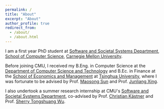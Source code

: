 ```yaml
---
permalink: /
title: "About"
excerpt: "About"
author_profile: true
redirect_from: 
  - /about/
  - /about.html
---
```


I am a first year PhD student at [Software and Societal Systems Department](https://s3d.cmu.edu/), [School of Computer Science](https://www.cs.cmu.edu/), [Carnegie Mellon University](https://www.cmu.edu/).

Before joining CMU, I received my B.Eng. in Computer Science at the [Department of Computer Science and Technology](https://www.cs.tsinghua.edu.cn/csen/) and B.Ec. in Finance at the [School of Economics and Management](https://www.sem.tsinghua.edu.cn/en/) at [Tsinghua University](https://www.tsinghua.edu.cn/en/), where I was fortunate to be advised by Prof. [Maosong Sun](https://scholar.google.com.au/citations?hl=en&user=zIgT0HMAAAAJ) and Prof. [Junliang Xing](https://pi.cs.tsinghua.edu.cn/lab/people/jlxing/en/).

I also undertook a summer research internship at CMU's [Software and Societal Systems Department](https://s3d.cmu.edu/), co-advised by Prof. [Christian Kästner](https://www.cs.cmu.edu/~ckaestne/) and Prof. [Sherry Tongshuang Wu](https://www.cs.cmu.edu/~sherryw/).

<!-- # Research & Industry Experience
I served as an undergraduate research assistant at [THUNLP](https://nlp.csai.tsinghua.edu.cn/), under the guidance of Prof. [Maosong Sun](https://scholar.google.com.au/citations?hl=en&user=zIgT0HMAAAAJ). My work primarily focused on graph-to-text generation.

I also undertook a summer research internship at CMU's [Software and Societal Systems Department](https://s3d.cmu.edu/), working under the joint guidance of Prof. [Christian Kästner](https://www.cs.cmu.edu/~ckaestne/) and Prof. [Sherry Tongshuang Wu](https://www.cs.cmu.edu/~sherryw/). Here I conducted research on LLM-enabled automated data slicing, a vital aspect of SE4AI.

Currently, I am a part-time software engineer intern at [Megvii](https://en.megvii.com/), a leading Chinese AI-software company. I work with both data scientists and software engineers to develop autonomous driving systems with complex integrated AI components. My objective in this internship is to further deepen my understanding how people build AI-integrated software and the existing problems in this process.

# Publications

Yining Hong, Fanchao Qi, Maosong Sun. **Two Heads Are Better Than One: Exploiting Both Sequence and Graph Models in AMR-To-Text Generation**. Submitted to *The Twelfth International Conference on Learning Representations (ICLR)*, 2024. [\[Paper\]](https://openreview.net/forum?id=61DYdiyQqk)

# Teaching Experience
I am a volunteer teaching assistant (outstanding level) at the [Center for Student Learning and Development](https://learning.tsinghua.edu.cn/zxgk/ywjs.htm) at Tsinghua University, an association that offers drop-in tutoring for STEM courses. I assist students with computer science courses including data structures & algorithms and object-oriented programmings. -->